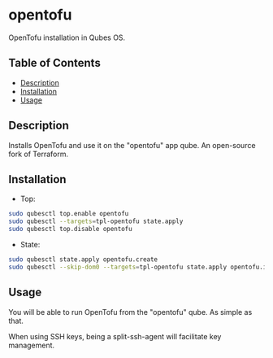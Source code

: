 # opentofu

OpenTofu installation in Qubes OS.

## Table of Contents

* [Description](#description)
* [Installation](#installation)
* [Usage](#usage)

## Description

Installs OpenTofu and use it on the "opentofu" app qube. An open-source fork
of Terraform.

## Installation

- Top:
```sh
sudo qubesctl top.enable opentofu
sudo qubesctl --targets=tpl-opentofu state.apply
sudo qubesctl top.disable opentofu
```

- State:
<!-- pkg:begin:post-install -->
```sh
sudo qubesctl state.apply opentofu.create
sudo qubesctl --skip-dom0 --targets=tpl-opentofu state.apply opentofu.install
```
<!-- pkg:end:post-install -->

## Usage

You will be able to run OpenTofu from the "opentofu" qube. As simple as
that.

When using SSH keys, being a split-ssh-agent will facilitate key management.
